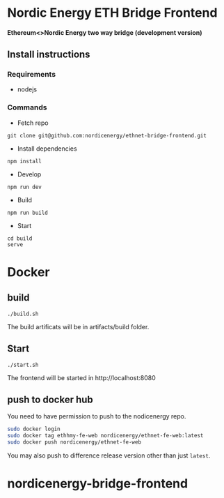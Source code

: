 # Nordic Energy ETH Bridge Frontend

#### Ethereum<>Nordic Energy two way bridge (development version)



## Install instructions

### Requirements 

* nodejs 

### Commands

* Fetch repo 

```
git clone git@github.com:nordicenergy/ethnet-bridge-frontend.git
```

* Install dependencies

```
npm install
```

* Develop

```
npm run dev
```

* Build

```
npm run build
```

* Start

```
cd build 
serve
```

# Docker

## build
```
./build.sh
```

The build artificats will be in artifacts/build folder.

## Start
```
./start.sh
```
The frontend will be started in http://localhost:8080

## push to docker hub
You need to have permission to push to the nodicenergy repo.

```bash
sudo docker login
sudo docker tag ethhmy-fe-web nordicenergy/ethnet-fe-web:latest
sudo docker push nordicenergy/ethnet-fe-web
```

You may also push to difference release version other than just `latest`.
# nordicenergy-bridge-frontend
